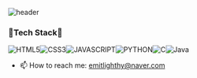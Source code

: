 ![header](https://capsule-render.vercel.app/api?type=Venom&text=Welcome!)

### 🔩Tech Stack🔩
![HTML5](https://img.shields.io/badge/HTML5-E34F26.svg?&style=for-the-badge&logo=HTML5&logoColor=white)![CSS3](https://img.shields.io/badge/CSS3-1572B6.svg?&style=for-the-badge&logo=CSS3&logoColor=white)![JAVASCRIPT](https://img.shields.io/badge/JavaScript-F7DF1E?style=for-the-badge&logo=JavaScript&logoColor=white)![PYTHON](https://img.shields.io/badge/Python-3776AB?style=for-the-badge&logo=Python&logoColor=white)![C](https://img.shields.io/badge/C-A8B9CC?style=for-the-badge&logo=C&logoColor=white)![Java](https://img.shields.io/badge/Java-007396.svg?&style=for-the-badge&logo=Java&logoColor=white)

- 📫 How to reach me: emitlighthy@naver.com

